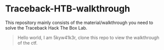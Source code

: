 # Traceback-HTB-walkthrough
This repository mainly consists of the material/walkthrough you need to solve the Traceback Hack The Box Lab. 

> Hello world, I am 5kyw41k3r, clone this repo to view the walkthrough of the ctf.
